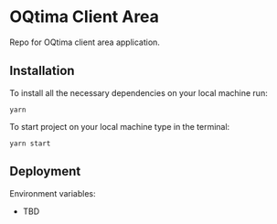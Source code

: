# OQtima Client Area

Repo for OQtima client area application.

## Installation

To install all the necessary dependencies on your local machine run:

```shell
yarn
```

To start project on your local machine type in the terminal:

```shell
yarn start
```

## Deployment

Environment variables:

- TBD
